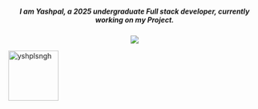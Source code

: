 <h5 align="center">
  I am Yashpal, a 2025 undergraduate Full stack developer, currently working on my Project.
</h5>
<p align="center">
  <img align="center" src="https://wallpaperaccess.com//full/8881418.gif">
</p>
<p align="left"> <img width="100" src="https://komarev.com/ghpvc/?username=yshplsngh&label=Profile%20views&color=0e75b6&style=flat" alt="yshplsngh" /> </p>
